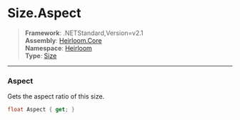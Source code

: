 # Size.Aspect

> **Framework**: .NETStandard,Version=v2.1  
> **Assembly**: [Heirloom.Core][0]  
> **Namespace**: [Heirloom][0]  
> **Type**: [Size][1]  

--------------------------------------------------------------------------------

### Aspect

Gets the aspect ratio of this size.

```cs
float Aspect { get; }
```

[0]: ../Heirloom.Core.md
[1]: Heirloom.Size.md
